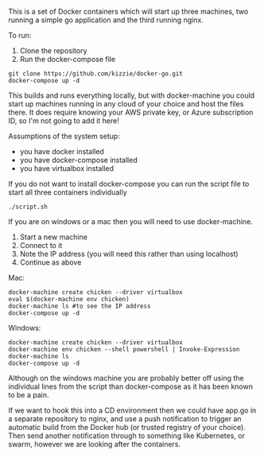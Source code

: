 This is a set of Docker containers which will start up three machines, two running a simple go application and the third running nginx.

To run:

1. Clone the repository
2. Run the docker-compose file

```
git clone https://github.com/kizzie/docker-go.git
docker-compose up -d
```

This builds and runs everything locally, but with docker-machine you could start up machines running in any cloud of your choice and host the files there. It does require knowing your AWS private key, or Azure subscription ID, so I'm not going to add it here!

Assumptions of the system setup:
* you have docker installed
* you have docker-compose installed
* you have virtualbox installed

If you do not want to install docker-compose you can run the script file to start all three containers individually

```
./script.sh
```

If you are on windows or a mac then you will need to use docker-machine.

1. Start a new machine
2. Connect to it
3. Note the IP address (you will need this rather than using localhost)
4. Continue as above

Mac:
```
docker-machine create chicken --driver virtualbox
eval $(docker-machine env chicken)
docker-machine ls #to see the IP address
docker-compose up -d
```

Windows:
```
docker-machine create chicken --driver virtualbox
docker-machine env chicken --shell powershell | Invoke-Expression
docker-machine ls
docker-compose up -d
```
Although on the windows machine you are probably better off using the individual lines from the script than docker-compose as it has been known to be a pain.

If we want to hook this into a CD environment then we could have app.go in a separate repository to nginx, and use a push notification to trigger an automatic build from the Docker hub (or trusted registry of your choice). Then send another notification through to something like Kubernetes, or swarm, however we are looking after the containers.

